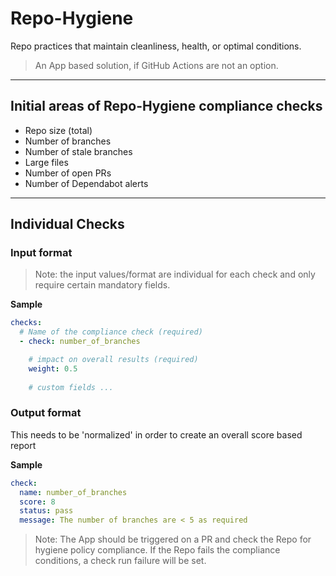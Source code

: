 # Repo-Hygiene
Repo practices that maintain cleanliness, health, or optimal conditions.

> An App based solution, if GitHub Actions are not an option.

---

## Initial areas of Repo-Hygiene compliance checks

- Repo size (total)
- Number of branches
- Number of stale branches
- Large files
- Number of open PRs
- Number of Dependabot alerts

---

## Individual Checks
### Input format 

>Note: the input values/format are individual for each check and only require certain mandatory fields.

**Sample**

```yaml
checks:
  # Name of the compliance check (required)
  - check: number_of_branches

    # impact on overall results (required)
    weight: 0.5
  
    # custom fields ...

```

### Output format

This needs to be 'normalized' in order to create an overall score based report

**Sample**

```yaml
check:
  name: number_of_branches
  score: 8
  status: pass
  message: The number of branches are < 5 as required
```

>Note: The App should be triggered on a PR and check the Repo for hygiene policy compliance. 
If the Repo fails the compliance conditions, a check run failure will be set.
